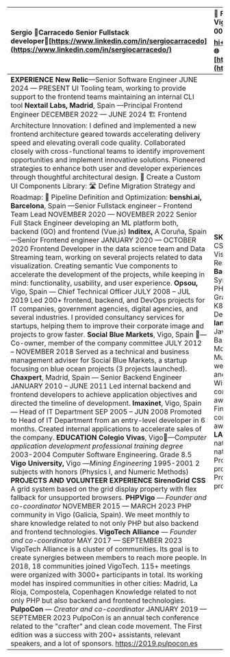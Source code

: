 | Sergio Carracedo Senior Fullstack developer[https://www.linkedin.com/in/sergiocarracedo](https://www.linkedin.com/in/sergiocarracedo/)                                                                                                                                                                                                                                                                                                                                                                                                                                                                                                                                                                                                                                                                                                                                                                                                                                                                                                                                                                                                                                                                                                                                                                                                                                                                                                                                                                                                                                                                                                                                                                                                                                                                                                                                                                                                                                                                                                                                                                                                                                                                                                                                                                                                                                                                                                                                                                                                                                                                                                                                                                                                                                                                                                                                                                                                                                                                                                                                                                                                                                                                                                                                                                                                                                                                                                                                                                                                                                                                                                                                                                                                                                                                                                                               | 📍 FAke street, 123 12345 Vigo, Spain 📞 (+34) 666 000 000 ✉️ [hi+blog@sergiocarracedo.es](mailto:hi+blog@sergiocarracedo.es) 🌐 [https://sergiocarracedo.es](https://sergiocarracedo.es)                                                                                                                                                                                                                                                                                                                                                                                                                                                                                                                                                               |
| :------------------------------------------------------------------------------------------------------------------------------------------------------------------------------------------------------------------------------------------------------------------------------------------------------------------------------------------------------------------------------------------------------------------------------------------------------------------------------------------------------------------------------------------------------------------------------------------------------------------------------------------------------------------------------------------------------------------------------------------------------------------------------------------------------------------------------------------------------------------------------------------------------------------------------------------------------------------------------------------------------------------------------------------------------------------------------------------------------------------------------------------------------------------------------------------------------------------------------------------------------------------------------------------------------------------------------------------------------------------------------------------------------------------------------------------------------------------------------------------------------------------------------------------------------------------------------------------------------------------------------------------------------------------------------------------------------------------------------------------------------------------------------------------------------------------------------------------------------------------------------------------------------------------------------------------------------------------------------------------------------------------------------------------------------------------------------------------------------------------------------------------------------------------------------------------------------------------------------------------------------------------------------------------------------------------------------------------------------------------------------------------------------------------------------------------------------------------------------------------------------------------------------------------------------------------------------------------------------------------------------------------------------------------------------------------------------------------------------------------------------------------------------------------------------------------------------------------------------------------------------------------------------------------------------------------------------------------------------------------------------------------------------------------------------------------------------------------------------------------------------------------------------------------------------------------------------------------------------------------------------------------------------------------------------------------------------------------------------------------------------------------------------------------------------------------------------------------------------------------------------------------------------------------------------------------------------------------------------------------------------------------------------------------------------------------------------------------------------------------------------------------------------------------------------------------------------------------------------------------- | :------------------------------------------------------------------------------------------------------------------------------------------------------------------------------------------------------------------------------------------------------------------------------------------------------------------------------------------------------------------------------------------------------------------------------------------------------------------------------------------------------------------------------------------------------------------------------------------------------------------------------------------------------------------------------------------------------------------------------------------------------ |
| **EXPERIENCE New Relic**—Senior Software Engineer JUNE 2024 — PRESENT UI Tooling team, working to provide support to the frontend teams maintaining an internal CLI tool **Nextail Labs, Madrid**, Spain —Principal Frontend Engineer DECEMBER 2022 — JUNE 2024 🏗️ Frontend Architecture Innovation: I defined and implemented a new frontend architecture geared towards accelerating delivery speed and elevating overall code quality. Collaborated closely with cross-functional teams to identify improvement opportunities and implement innovative solutions. Pioneered strategies to enhance both user and developer experiences through thoughtful architectural design. 🎨 Create a Custom UI Components Library: 🛣️ Define Migration Strategy and Roadmap: 🚀 Pipeline Definition and Optimization: **benshi.ai, Barcelona**, Spain —Senior Fullstack engineer – Frontend Team Lead NOVEMBER 2020 — NOVEMBER 2022 Senior Full Stack Engineer developing an ML platform both, backend (GO) and frontend (Vue.js) **Inditex,** A Coruña, Spain —Senior Frontend engineer JANUARY 2020 — OCTOBER 2020 Frontend Developer in the data science team and Data Streaming team, working on several projects related to data visualization. Creating semantic Vue components to accelerate the development of the projects, while keeping in mind: functionality, usability, and user experience. **Opsou,** Vigo, Spain — Chief Technical Officer JULY 2008 – JUL 2019 Led 200+ frontend, backend, and DevOps projects for IT companies, government agencies, digital agencies, and several industries. I provided consultancy services for startups, helping them to improve their corporate image and projects to grow faster. **Social Blue Markets**, Vigo, Spain — Co-owner, member of the company committee JULY 2012 – NOVEMBER 2018 Served as a technical and business management adviser for Social Blue Markets, a startup focusing on blue ocean projects (3 projects launched). **Chaxpert**, Madrid, Spain — Senior Backend Engineer JANUARY 2010 – JUNE 2011 Led internal backend and frontend developers to achieve application objectives and directed the timeline of development. **Imaxinet**, Vigo, Spain — Head of IT Department SEP 2005 – JUN 2008 Promoted to Head of IT Department from an entry-level developer in 6 months. Created internal applications to accelerate sales of the company. **EDUCATION Colegio Vivas**, Vigo—C*omputer application development professional training degree* 2003-2004 Computer Software Engineering. Grade 8.5 **Vigo University,** Vigo —_Mining Engineering_ 1995-2001 2 subjects with honors (Physics I, and Numeric Methods) **PROJECTS AND VOLUNTEER EXPERIENCE SirenoGrid CSS** A grid system based on the grid display property with flex fallback for unsupported browsers. **PHPVigo** — _Founder and co-coordinator_ NOVEMBER 2015 — MARCH 2023 PHP community in Vigo (Galicia, Spain). We meet monthly to share knowledge related to not only PHP but also backend and frontend technologies. **VigoTech Alliance** — _Founder and co-coordinator_ MAY 2017 — SEPTEMBER 2023 VigoTech Alliance is a cluster of communities. Its goal is to create synergies between members to reach more people. In 2018, 18 communities joined VigoTech. 115+ meetings were organized with 3000+ participants in total. Its working model has inspired communities in other cities: Madrid, La Rioja, Compostela, Copenhagen Knowledge related to not only PHP but also backend and frontend technologies. **PulpoCon** — _Creator and co-coordinator_ JANUARY 2019 — SEPTEMBER 2023 PulpoCon is an annual tech conference related to the "crafter" and clean code movement. The First edition was a success with 200+ assistants, relevant speakers, and a lot of sponsors. https://2019.pulpocon.es | **SKILLS** **Frontend** — Vue.js, CSS, D3.js, Data Visualization, HTML, Responsive, Mobile, PWAs **Backend** — GoLang, Symfony, Laravel, Drupal, PHP, eCommerce, APIs, GraphQL **DevOps** — Docker, K8s, MySQL, Linux, Ansible, Deployer **Programming languages** — Typescript, JavaScript, PHP, Go, Pascal, Bash **Communication** — More than 10 technical talks. Multiple articles published on webs like Dzone, Leadership, and motivation **AWARDS** Winning: Best Corporate communication website award (2008) — at EGANET Finalist: Corporate communication website award (2009) — at EGANET **LANGUAGES Spanish** — native**Galician** — native**English** — Professional working proficiency**Portuguese** — Professional working proficiency |
